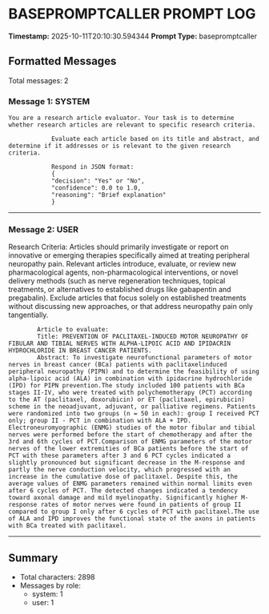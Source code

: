 # BASEPROMPTCALLER PROMPT LOG
**Timestamp:** 2025-10-11T20:10:30.594344
**Prompt Type:** basepromptcaller

## Formatted Messages
Total messages: 2

### Message 1: SYSTEM

```
You are a research article evaluator. Your task is to determine whether research articles are relevant to specific research criteria.

            Evaluate each article based on its title and abstract, and determine if it addresses or is relevant to the given research criteria.

            Respond in JSON format:
            {
            "decision": "Yes" or "No",
            "confidence": 0.0 to 1.0,
            "reasoning": "Brief explanation"
            }
```

---

### Message 2: USER

Research Criteria: Articles should primarily investigate or report on innovative or emerging therapies specifically aimed at treating peripheral neuropathy pain. Relevant articles introduce, evaluate, or review new pharmacological agents, non-pharmacological interventions, or novel delivery methods (such as nerve regeneration techniques, topical treatments, or alternatives to established drugs like gabapentin and pregabalin). Exclude articles that focus solely on established treatments without discussing new approaches, or that address neuropathy pain only tangentially.

            Article to evaluate:
            Title: PREVENTION OF PACLITAXEL-INDUCED MOTOR NEUROPATHY OF FIBULAR AND TIBIAL NERVES WITH ALPHA-LIPOIC ACID AND IPIDACRIN HYDROCHLORIDE IN BREAST CANCER PATIENTS.
            Abstract: To investigate neurofunctional parameters of motor nerves in breast cancer (BCa) patients with paclitaxelinduced peripheral neuropathy (PIPN) and to determine the feasibility of using alpha-lipoic acid (ALA) in combination with ipidacrine hydrochloride (IPD) for PIPN prevention.The study included 100 patients with BCa stages II-IV, who were treated with polychemotherapy (PCT) according to the AT (paclitaxel, doxorubicin) or ET (paclitaxel, epirubicin) scheme in the neoadjuvant, adjuvant, or palliative regimens. Patients were randomized into two groups (n = 50 in each): group I received PCT only; group II - PCT in combination with ALA + IPD. Electroneuromyographic (ENMG) studies of the motor fibular and tibial nerves were performed before the start of chemotherapy and after the 3rd and 6th cycles of PCT.Comparison of ENMG parameters of the motor nerves of the lower extremities of BCa patients before the start of PCT with these parameters after 3 and 6 PCT cycles indicated a slightly pronounced but significant decrease in the M-response and partly the nerve conduction velocity, which progressed with an increase in the cumulative dose of paclitaxel. Despite this, the average values of ENMG parameters remained within normal limits even after 6 cycles of PCT. The detected changes indicated a tendency toward axonal damage and mild myelinopathy. Significantly higher M-response rates of motor nerves were found in patients of group II compared to group I only after 6 cycles of PCT with paclitaxel.The use of ALA and IPD improves the functional state of the axons in patients with BCa treated with paclitaxel.

---

## Summary
- Total characters: 2898
- Messages by role:
  - system: 1
  - user: 1